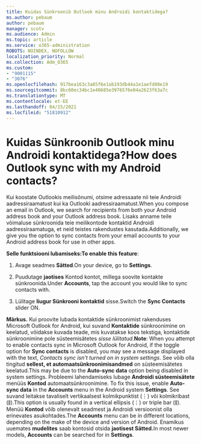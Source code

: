 ```yaml
---
title: Kuidas Sünkroonib Outlook minu Androidi kontaktidega?
ms.author: pebaum
author: pebaum
manager: scotv
ms.audience: Admin
ms.topic: article
ms.service: o365-administration
ROBOTS: NOINDEX, NOFOLLOW
localization_priority: Normal
ms.collection: Adm_O365
ms.custom:
- "9001115"
- "3076"
ms.openlocfilehash: 917bea163c3a85f6e1ab193db44a1e1aefd80e19
ms.sourcegitcommit: 8bc60ec34bc1e40685e3976576e04a2623f63a7c
ms.translationtype: MT
ms.contentlocale: et-EE
ms.lasthandoff: 04/15/2021
ms.locfileid: "51810912"
---
```

# <a name="how-does-outlook-sync-with-my-android-contacts"></a><span data-ttu-id="1ca78-102">Kuidas Sünkroonib Outlook minu Androidi kontaktidega?</span><span class="sxs-lookup"><span data-stu-id="1ca78-102">How does Outlook sync with my Android contacts?</span></span>

<span data-ttu-id="1ca78-103">Kui koostate Outlookis meilisõnumi, otsime adressaate nii teie Androidi aadressiraamatust kui ka Outlooki aadressiraamatust.</span><span class="sxs-lookup"><span data-stu-id="1ca78-103">When you compose an email in Outlook, we search for recipients from both your Android address book and your Outlook address book.</span></span> <span data-ttu-id="1ca78-104">Lisaks anname teile võimaluse sünkroonida teie meilikontode kontaktid Androidi aadressiraamatuga, et neid teistes rakendustes kasutada.</span><span class="sxs-lookup"><span data-stu-id="1ca78-104">Additionally, we give you the option to sync contacts from your email accounts to your Android address book for use in other apps.</span></span> 
 
<span data-ttu-id="1ca78-105">**Selle funktsiooni lubamiseks:**</span><span class="sxs-lookup"><span data-stu-id="1ca78-105">**To enable this feature**:</span></span>
 
1. <span data-ttu-id="1ca78-106">Avage seadmes **Sätted**.</span><span class="sxs-lookup"><span data-stu-id="1ca78-106">On your device, go to **Settings**.</span></span>

2. <span data-ttu-id="1ca78-107">Puudutage **jaotises** Kontod kontot, millega soovite kontakte sünkroonida.</span><span class="sxs-lookup"><span data-stu-id="1ca78-107">Under **Accounts**, tap the account you would like to sync contacts with.</span></span>

3. <span data-ttu-id="1ca78-108">Lülitage **liugur Sünkrooni kontaktid** sisse.</span><span class="sxs-lookup"><span data-stu-id="1ca78-108">Switch the **Sync Contacts** slider ON.</span></span>
 
<span data-ttu-id="1ca78-109">**Märkus.** Kui proovite lubada kontaktide sünkroonimist rakenduses Microsoft Outlook for Android, kui suvand **Kontaktide** sünkroonimine on keelatud, võidakse kuvada teade, mis kuvatakse koos tekstiga, kontaktide sünkroonimine pole süsteemisätetes *sisse lülitatud.*</span><span class="sxs-lookup"><span data-stu-id="1ca78-109">**Note**: When you attempt to enable contacts sync in Microsoft Outlook for Android, if the toggle option for **Sync contacts** is disabled, you may see a message displayed with the text, *Contacts sync isn't turned on in system settings*.</span></span> <span data-ttu-id="1ca78-110">See võib olla tingitud **sellest, et automaatsünkroonimisandmed** on süsteemisätetes keelatud.</span><span class="sxs-lookup"><span data-stu-id="1ca78-110">This may be due to the **Auto-sync data** option being disabled in system settings.</span></span> <span data-ttu-id="1ca78-111">Probleemi lahendamiseks lubage **Androidi süsteemisätete** menüüs **Kontod** automaatsünkroonimine. </span><span class="sxs-lookup"><span data-stu-id="1ca78-111">To fix this issue, enable  **Auto-sync data** in the  **Accounts** menu in the Android system  **Settings**.</span></span> <span data-ttu-id="1ca78-112">See suvand leitakse tavaliselt vertikaalsest kolmikpunktist (⋮) või kolmikribast (⫼).</span><span class="sxs-lookup"><span data-stu-id="1ca78-112">This option is usually found in a vertical ellipsis (⋮) or triple bar (⫼).</span></span> <span data-ttu-id="1ca78-113">Menüü  **Kontod** võib olenevalt seadmest ja Androidi versioonist olla erinevates asukohtades.</span><span class="sxs-lookup"><span data-stu-id="1ca78-113">The  **Accounts** menu can be in different locations, depending on the make of the device and version of Android.</span></span> <span data-ttu-id="1ca78-114">Enamikus uuemates **mudelites** saab kontosid otsida **jaotisest Sätted.**</span><span class="sxs-lookup"><span data-stu-id="1ca78-114">In most newer models, **Accounts** can be searched for in **Settings**.</span></span>